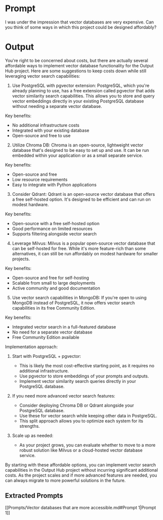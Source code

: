 # Prompt

I was under the impression that vector databases are very expensive. Can you think of some ways in which this project could be designed affordably?

# Output

You're right to be concerned about costs, but there are actually several affordable ways to implement vector database functionality for the Output Hub project. Here are some suggestions to keep costs down while still leveraging vector search capabilities:

1. Use PostgreSQL with pgvector extension:
PostgreSQL, which you're already planning to use, has a free extension called pgvector that adds vector similarity search capabilities. This allows you to store and query vector embeddings directly in your existing PostgreSQL database without needing a separate vector database.

Key benefits:
- No additional infrastructure costs
- Integrated with your existing database
- Open-source and free to use

2. Utilize Chroma DB:
Chroma is an open-source, lightweight vector database that's designed to be easy to set up and use. It can be run embedded within your application or as a small separate service.

Key benefits:
- Open-source and free
- Low resource requirements
- Easy to integrate with Python applications

3. Consider Qdrant:
Qdrant is an open-source vector database that offers a free self-hosted option. It's designed to be efficient and can run on modest hardware.

Key benefits:
- Open-source with a free self-hosted option
- Good performance on limited resources
- Supports filtering alongside vector search

4. Leverage Milvus:
Milvus is a popular open-source vector database that can be self-hosted for free. While it's more feature-rich than some alternatives, it can still be run affordably on modest hardware for smaller projects.

Key benefits:
- Open-source and free for self-hosting
- Scalable from small to large deployments
- Active community and good documentation

5. Use vector search capabilities in MongoDB:
If you're open to using MongoDB instead of PostgreSQL, it now offers vector search capabilities in its free Community Edition.

Key benefits:
- Integrated vector search in a full-featured database
- No need for a separate vector database
- Free Community Edition available

Implementation approach:

1. Start with PostgreSQL + pgvector:
   - This is likely the most cost-effective starting point, as it requires no additional infrastructure.
   - Use pgvector to store embeddings of your prompts and outputs.
   - Implement vector similarity search queries directly in your PostgreSQL database.

2. If you need more advanced vector search features:
   - Consider deploying Chroma DB or Qdrant alongside your PostgreSQL database.
   - Use these for vector search while keeping other data in PostgreSQL.
   - This split approach allows you to optimize each system for its strengths.

3. Scale up as needed:
   - As your project grows, you can evaluate whether to move to a more robust solution like Milvus or a cloud-hosted vector database service.

By starting with these affordable options, you can implement vector search capabilities in the Output Hub project without incurring significant additional costs. As the project scales and if more advanced features are needed, you can always migrate to more powerful solutions in the future.

 




## Extracted Prompts
[[Prompts/Vector databases that are more accessible.md#Prompt 1|Prompt 1]]
